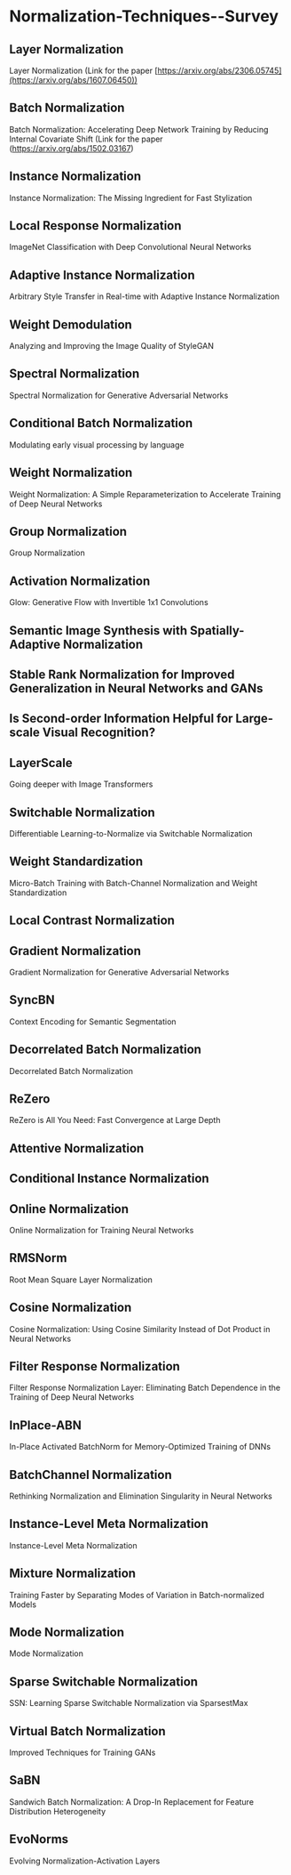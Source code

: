 # Normalization-Techniques--Survey


 ##  Layer Normalization
 
 Layer Normalization  (Link for the paper [https://arxiv.org/abs/2306.05745](https://arxiv.org/abs/1607.06450))
 
 ##  Batch Normalization
 Batch Normalization: Accelerating Deep Network Training by Reducing Internal Covariate Shift (Link for the paper (https://arxiv.org/abs/1502.03167)

## Instance Normalization
 Instance Normalization: The Missing Ingredient for Fast Stylization

## Local Response Normalization
 ImageNet Classification with Deep Convolutional Neural Networks

## Adaptive Instance Normalization
 Arbitrary Style Transfer in Real-time with Adaptive Instance Normalization

## Weight Demodulation
 Analyzing and Improving the Image Quality of StyleGAN

## Spectral Normalization
 Spectral Normalization for Generative Adversarial Networks

 ## Conditional Batch Normalization
 Modulating early visual processing by language

 ## Weight Normalization
 Weight Normalization: A Simple Reparameterization to Accelerate Training of Deep Neural Networks

## Group Normalization
 Group Normalization

 ## Activation Normalization
 Glow: Generative Flow with Invertible 1x1 Convolutions


 ## Semantic Image Synthesis with Spatially-Adaptive Normalization

 
## Stable Rank Normalization for Improved Generalization in Neural Networks and GANs


## Is Second-order Information Helpful for Large-scale Visual Recognition?

## LayerScale
 Going deeper with Image Transformers

 ## Switchable Normalization
 Differentiable Learning-to-Normalize via Switchable Normalization

 ## Weight Standardization
 Micro-Batch Training with Batch-Channel Normalization and Weight Standardization

##  Local Contrast Normalization

 ## Gradient Normalization
 Gradient Normalization for Generative Adversarial Networks

 ## SyncBN
 Context Encoding for Semantic Segmentation

 ## Decorrelated Batch Normalization
 Decorrelated Batch Normalization

 ## ReZero
 ReZero is All You Need: Fast Convergence at Large Depth
	
##  Attentive Normalization
 
 ## Conditional Instance Normalization
 
 ## Online Normalization
 Online Normalization for Training Neural Networks

 ## RMSNorm
 Root Mean Square Layer Normalization

 ## Cosine Normalization
 Cosine Normalization: Using Cosine Similarity Instead of Dot Product in Neural Networks

 ## Filter Response Normalization
 Filter Response Normalization Layer: Eliminating Batch Dependence in the Training of Deep Neural Networks

 ## InPlace-ABN
 In-Place Activated BatchNorm for Memory-Optimized Training of DNNs

 ## BatchChannel Normalization
 Rethinking Normalization and Elimination Singularity in Neural Networks

 ## Instance-Level Meta Normalization
 Instance-Level Meta Normalization

##  Mixture Normalization
 Training Faster by Separating Modes of Variation in Batch-normalized Models

## Mode Normalization
 Mode Normalization

## Sparse Switchable Normalization
 SSN: Learning Sparse Switchable Normalization via SparsestMax

## Virtual Batch Normalization
 Improved Techniques for Training GANs

 ## SaBN
 Sandwich Batch Normalization: A Drop-In Replacement for Feature Distribution Heterogeneity

 ## EvoNorms
 Evolving Normalization-Activation Layers



